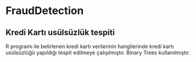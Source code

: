 # FraudDetection
## Kredi Kartı usülsüzlük tespiti
R programı ile belirlenen kredi kartı verilerinin hangilerinde kredi kartı usülsüzlüğü yapıldığı tespit edilmeye çalışılmıştır.
Binary Trees kullanılmıştır.
